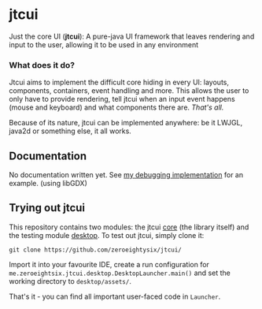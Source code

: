 # jtcui

Just the core UI (**jtcui**): A pure-java UI framework that leaves rendering and input to the user, allowing it to be used in any environment

### What does it do?
Jtcui aims to implement the difficult core hiding in every UI: layouts, components, containers, event handling and more.
This allows the user to only have to provide rendering, tell jtcui when an input event happens (mouse and keyboard) and what components there are. *That's all.*

Because of its nature, jtcui can be implemented anywhere: be it LWJGL, java2d or something else, it all works.

## Documentation

No documentation written yet. See [my debugging implementation](https://github.com/zeroeightysix/jtcui/tree/master/desktop/src/me/zeroeightsix/jtcui/desktop) for an example. (using libGDX)

## Trying out jtcui

This repository contains two modules: the jtcui [core](https://github.com/zeroeightysix/jtcui/tree/master/core) (the library itself) and the testing module [desktop](https://github.com/zeroeightysix/jtcui/tree/master/desktop). To test out jtcui, simply clone it:

```
git clone https://github.com/zeroeightysix/jtcui/
````
Import it into your favourite IDE, create a run configuration for `me.zeroeightsix.jtcui.desktop.DesktopLauncher.main()` and set the working directory to `desktop/assets/`.

That's it - you can find all important user-faced code in `Launcher`.
